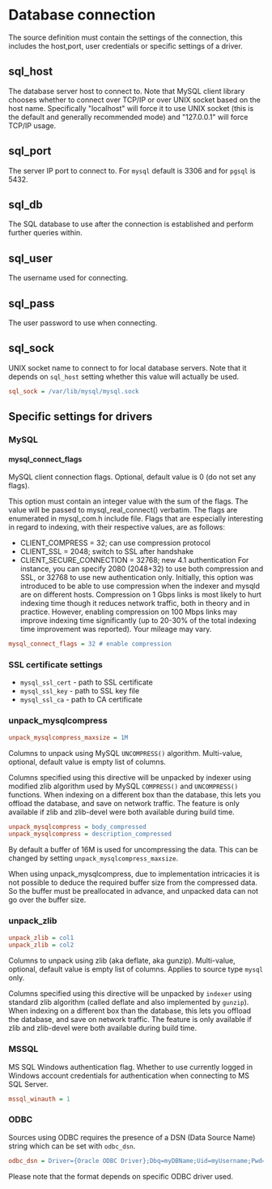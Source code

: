 # Database connection

The source definition must contain the settings of the connection, this includes the host,port, user credentials or specific settings of a driver.

## sql_host

The database server host to connect to. Note that MySQL client library chooses whether to connect over TCP/IP or over UNIX socket based on the host name. Specifically "localhost" will force it to use UNIX socket (this is the default and generally recommended mode) and "127.0.0.1" will force TCP/IP usage.

## sql_port

The server IP port to connect to.
For `mysql` default is 3306 and for `pgsql` is 5432.

## sql_db

The SQL database to use after the connection is established and perform further queries within.

## sql_user

The username used for connecting.

## sql_pass

The user password to use when connecting.

## sql_sock

UNIX socket name to connect to for local database servers. Note that it depends on `sql_host` setting whether this value will actually be used.

```ini
sql_sock = /var/lib/mysql/mysql.sock
```

## Specific settings for drivers

### MySQL

#### mysql_connect_flags

MySQL client connection flags. Optional, default value is 0 (do not set any flags).

This option must contain an integer value with the sum of the flags. The value will be passed to mysql_real_connect() verbatim. The flags are enumerated in mysql_com.h include file. Flags that are especially interesting in regard to indexing, with their respective values, are as follows:

* CLIENT_COMPRESS = 32; can use compression protocol
* CLIENT_SSL = 2048; switch to SSL after handshake
* CLIENT_SECURE_CONNECTION = 32768; new 4.1 authentication
For instance, you can specify 2080 (2048+32) to use both compression and SSL, or 32768 to use new authentication only. Initially, this option was introduced to be able to use compression when the indexer and mysqld are on different hosts. Compression on 1 Gbps links is most likely to hurt indexing time though it reduces network traffic, both in theory and in practice. However, enabling compression on 100 Mbps links may improve indexing time significantly (up to 20-30% of the total indexing time improvement was reported). Your mileage may vary.

```ini
mysql_connect_flags = 32 # enable compression
```

### SSL certificate settings

* `mysql_ssl_cert` - path to SSL certificate
* `mysql_ssl_key` - path to SSL key file
* `mysql_ssl_ca` - path to CA certificate


### unpack_mysqlcompress

```ini
unpack_mysqlcompress_maxsize = 1M
```

Columns to unpack using MySQL `UNCOMPRESS()` algorithm. Multi-value, optional, default value is empty list of columns.

Columns specified using this directive will be unpacked by indexer using modified zlib algorithm used by MySQL `COMPRESS()` and `UNCOMPRESS()` functions. When indexing on a different box than the database, this lets you offload the database, and save on network traffic. The feature is only available if zlib and zlib-devel were both available during build time.

```ini
unpack_mysqlcompress = body_compressed
unpack_mysqlcompress = description_compressed
```

By default a buffer of 16M is used for uncompressing the data. This can be changed by setting `unpack_mysqlcompress_maxsize`.

When using unpack_mysqlcompress, due to implementation intricacies it is not possible to deduce the required buffer size from the compressed data. So the buffer must be preallocated in advance, and unpacked data can not go over the buffer size.

### unpack_zlib

```ini
unpack_zlib = col1
unpack_zlib = col2
```

Columns to unpack using zlib (aka deflate, aka gunzip). Multi-value, optional, default value is empty list of columns. Applies to source type `mysql` only.

Columns specified using this directive will be unpacked by `indexer` using standard zlib algorithm (called deflate and also implemented by `gunzip`). When indexing on a different box than the database, this lets you offload the database, and save on network traffic. The feature is only available if zlib and zlib-devel were both available during build time.

### MSSQL

MS SQL Windows authentication flag. Whether to use currently logged in Windows account credentials for authentication when connecting to MS SQL Server.

```ini
mssql_winauth = 1
```

### ODBC

Sources using ODBC requires the presence of a DSN (Data Source Name) string which can be set with `odbc_dsn`.

```ini
odbc_dsn = Driver={Oracle ODBC Driver};Dbq=myDBName;Uid=myUsername;Pwd=myPassword
```

Please note that the format depends on specific ODBC driver used.
